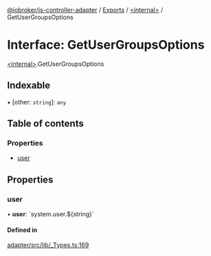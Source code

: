 [@iobroker/js-controller-adapter](../README.md) / [Exports](../modules.md) / [\<internal\>](../modules/internal_.md) / GetUserGroupsOptions

# Interface: GetUserGroupsOptions

[\<internal\>](../modules/internal_.md).GetUserGroupsOptions

## Indexable

▪ [other: `string`]: `any`

## Table of contents

### Properties

- [user](internal_.GetUserGroupsOptions.md#user)

## Properties

### user

• **user**: \`system.user.$\{string}\`

#### Defined in

[adapter/src/lib/_Types.ts:169](https://github.com/ioBroker/ioBroker.js-controller/blob/ae4125d6/packages/adapter/src/lib/_Types.ts#L169)
